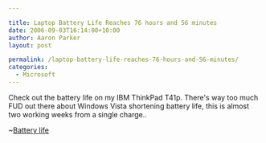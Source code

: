 ```yaml
---

title: Laptop Battery Life Reaches 76 hours and 56 minutes
date: 2006-09-03T16:14:00+10:00
author: Aaron Parker
layout: post

permalink: /laptop-battery-life-reaches-76-hours-and-56-minutes/
categories:
  - Microsoft
---
```

Check out the battery life on my IBM ThinkPad T41p. There's way too much FUD out there about Windows Vista shortening battery life, this is almost two working weeks from a single charge..

~[Battery life]({{site.baseurl}}/media/2006/09/1000.14.86.BatteryLife.png")
